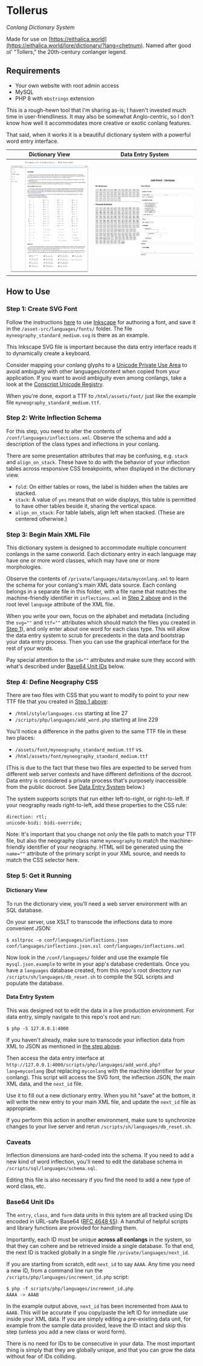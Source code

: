 # Tollerus
_Conlang Dictionary System_

Made for use on [https://eithalica.world](https://eithalica.world/lore/dictionary/?lang=chetnum). Named after good ol' "Tollers," the 20th-century conlanger legend.

## Requirements

- Your own website with root admin access
- MySQL
- PHP 8 with `mbstrings` extension

This is a rough-hewn tool that I'm sharing as-is; I haven't invested much time in user-friendliness. It may also be somewhat Anglo-centric, so I don't know how well it accommodates more creative or exotic conlang features.

That said, when it works it is a beautiful dictionary system with a powerful word entry interface.

| Dictionary View | Data Entry System |
|-----------------|-------------------|
| ![Dictionary View](asset-src/screenshots/screenshot-view.png) | ![Data Entry](asset-src/screenshots/screenshot-input.png) |

## How to Use

### Step 1: Create SVG Font

Follow the instructions [here](https://inkscape-manuals.readthedocs.io/en/latest/creating-custom-fonts.html) to use [Inkscape](https://inkscape.org/) for authoring a font, and save it in the `/asset-src/languages/fonts/` folder. The file `myneography_standard_medium.svg` is there as an example.

This Inkscape SVG file is important because the data entry interface reads it to dynamically create a keyboard.

Consider mapping your conlang glyphs to a [Unicode Private Use Area](https://en.wikipedia.org/wiki/Private_Use_Areas) to avoid ambiguity with other languages/content when copied from your application. If you want to avoid ambiguity even among conlangs, take a look at the [Conscript Unicode Registry](https://www.evertype.com/standards/csur/).

When you're done, export a TTF to `/html/assets/font/` just like the example file `myneography_standard_medium.ttf`.

### Step 2: Write Inflection Schema

For this step, you need to alter the contents of `/conf/languages/inflections.xml`. Observe the schema and add a description of the class types and inflections in your conlang.

There are some presentation attributes that may be confusing, e.g. `stack` and `align_on_stack`. These have to do with the behavior of your inflection tables across responsive CSS breakpoints, when displayed in the dictionary view.

- `fold`: On either tables or rows, the label is hidden when the tables are stacked.
- `stack`: A value of `yes` means that on wide displays, this table is permitted to have other tables beside it, sharing the vertical space.
- `align_on_stack`: For table labels, align left when stacked. (These are centered otherwise.)

### Step 3: Begin Main XML File

This dictionary system is designed to accommodate multiple concurrent conlangs in the same conworld. Each dictionary entry in each language may have one or more word classes, which may have one or more morphologies.

Observe the contents of `/private/languages/data/myconlang.xml` to learn the schema for your conlang's main XML data source. Each conlang belongs in a separate file in this folder, with a file name that matches the machine-friendly identifier in `inflections.xml` in [Step 2 above](#step-2-write-inflection-schema) and in the root level `language` attribute of the XML file.

When you write your own, focus on the alphabet and metadata (including the `svg=""` and `ttf=""` attributes which should match the files you created in [Step 1](#step-1-create-svg-font)), and only enter about one word for each class type. This will allow the data entry system to scrub for precedents in the data and bootstrap your data entry process. Then you can use the graphical interface for the rest of your words.

Pay special attention to the `id=""` attributes and make sure they accord with what's described under [Base64 Unit IDs](#base64-unit-ids) below.

### Step 4: Define Neography CSS

There are two files with CSS that you want to modify to point to your new TTF file that you created in [Step 1 above](#step-1-create-svg-font):

- `/html/style/languages.css` starting at line 27
- `/scripts/php/languages/add_word.php` starting at line 229

You'll notice a difference in the paths given to the same TTF file in these two places:

- `/assets/font/myneography_standard_medium.ttf` vs.
- `/html/assets/font/myneography_standard_medium.ttf`

(This is due to the fact that these two files are expected to be served from different web server contexts and have different definitions of the docroot. Data entry is considered a private process that's purposely inaccessible from the public docroot. See [Data Entry System](#data-entry-system) below.)

The system supports scripts that run either left-to-right, or right-to-left. If your neography reads right-to-left, add these properties to the CSS rule:

```
direction: rtl;
unicode-bidi: bidi-override;
```

Note: It's important that you change not only the file path to match your TTF file, but also the neography class name `myneography` to match the machine-friendly identifier of your neography. HTML will be generated using the `name=""` attribute of the primary script in your XML source, and needs to match the CSS selector here.

### Step 5: Get it Running

#### Dictionary View

To run the dictionary view, you'll need a web server environment with an SQL database.

On your server, use XSLT to transcode the inflections data to more convenient JSON:

```
$ xsltproc -o conf/languages/inflections.json conf/languages/inflections.json.xsl conf/languages/inflections.xml
```

Now look in the `/conf/languages/` folder and use the example file `mysql.json.example` to write in your app's database credentials. Once you have a `languages` database created, from this repo's root directory run `/scripts/sh/languages/db_reset.sh` to compile the SQL scripts and populate the database.

#### Data Entry System

This was designed not to edit the data in a live production environment. For data entry, simply navigate to this repo's root and run:

```
$ php -S 127.0.0.1:4000
```

If you haven't already, make sure to transcode your inflection data from XML to JSON as mentioned in [the step above](#dictionary-view).

Then access the data entry interface at `http://127.0.0.1:4000/scripts/php/languages/add_word.php?lang=myconlang` (but replacing `myconlang` with the machine identifier for your conlang). This script will access the SVG font, the inflection JSON, the main XML data, and the `next_id` file.

Use it to fill out a new dictionary entry. When you hit "save" at the bottom, it will write the new entry to your main XML file, and update the `next_id` file as appropriate.

If you perform this action in another environment, make sure to synchronize changes to your live server and rerun `/scripts/sh/languages/db_reset.sh`.

### Caveats 

Inflection dimensions are hard-coded into the schema. If you need to add a new kind of word inflection, you'll need to edit the database schema in `/scripts/sql/languages/schema.sql`.

Editing this file is also necessary if you find the need to add a new type of word class, etc.

### Base64 Unit IDs

The `entry`, `class`, and `form` data units in this sytem are all tracked using IDs encoded in URL-safe Base64 ([RFC 4648 §5](https://www.rfc-editor.org/rfc/rfc4648#section-5)). A handful of helpful scripts and library functions are provided for handling them.

Importantly, each ID must be unique **across all conlangs** in the system, so that they can cohere and be retrieved inside a single database. To that end, the next ID is tracked globally in a single file `/private/languages/next_id`.

If you are starting from scratch, edit `next_id` to say `AAAA`. Any time you need a new ID, from a command line run the `/scripts/php/languages/increment_id.php` script:

```
$ php -f scripts/php/languages/increment_id.php 
AAAA -> AAAB
```

In the example output above, `next_id` has been incremented from `AAAA` to `AAAB`. This will be accurate if you copy/paste the left ID for immediate use inside your XML data. If you are simply editing a pre-existing data unit, for example from the sample data provided, leave the ID intact and skip this step (unless you add a new class or word form).

There is no need for IDs to be consecutive in your data. The most important thing is simply that they are globally unique, and that you can grow the data without fear of IDs colliding.

